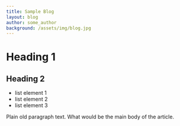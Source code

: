 ```yaml
---
title: Sample Blog
layout: blog
author: some_author
background: /assets/img/blog.jpg
---
```


# Heading 1

## Heading 2

- list element 1
- list element 2
- list element 3

Plain old paragraph text. What would be the main body of the article.

